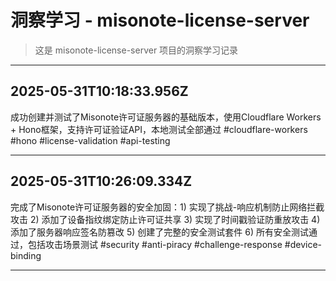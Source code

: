 # 洞察学习 - misonote-license-server

> 这是 misonote-license-server 项目的洞察学习记录

---

## 2025-05-31T10:18:33.956Z

成功创建并测试了Misonote许可证服务器的基础版本，使用Cloudflare Workers + Hono框架，支持许可证验证API，本地测试全部通过 #cloudflare-workers #hono #license-validation #api-testing

---

## 2025-05-31T10:26:09.334Z

完成了Misonote许可证服务器的安全加固：1) 实现了挑战-响应机制防止网络拦截攻击 2) 添加了设备指纹绑定防止许可证共享 3) 实现了时间戳验证防重放攻击 4) 添加了服务器响应签名防篡改 5) 创建了完整的安全测试套件 6) 所有安全测试通过，包括攻击场景测试 #security #anti-piracy #challenge-response #device-binding

---
